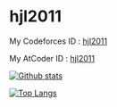 # hjl2011

My Codeforces ID : [hjl2011](https://codeforces.com/profile/hjl2011)

My AtCoder ID : [hjl2011](https://atcoder.jp/users/hjl2011)

[![Github stats](https://github-readme-stats.vercel.app/api?username=hjl2011&show_icons=true&include_all_commits=true)](https://github.com/hjl2011/hjl2011/blob/main/README.md)

[![Top Langs](https://github-readme-stats.vercel.app/api/top-langs/?username=hjl2011&layout=compact)](https://github.com/hjl2011/hjl2011/blob/main/README.md)
